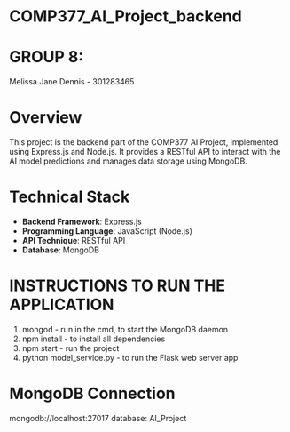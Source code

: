 # COMP377_AI_Project_backend

# GROUP 8: 
Melissa Jane Dennis - 301283465

# Overview
This project is the backend part of the COMP377 AI Project, implemented using Express.js and Node.js. It provides a RESTful API to interact with the AI model predictions and manages data storage using MongoDB.

# Technical Stack
- **Backend Framework**: Express.js
- **Programming Language**: JavaScript (Node.js)
- **API Technique**: RESTful API
- **Database**: MongoDB

# INSTRUCTIONS TO RUN THE APPLICATION
1. mongod - run in the cmd, to start the MongoDB daemon
2. npm install -  to install all dependencies 
3. npm start - run the project
4. python model_service.py - to run the Flask web server app

# MongoDB Connection
mongodb://localhost:27017
database: AI_Project
